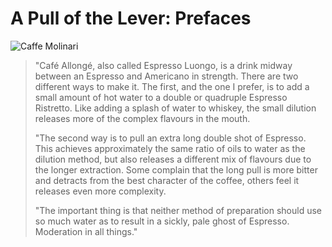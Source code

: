 # A Pull of the Lever: Prefaces

![Caffe Molinari](images/caffemolinari.jpg)

> "Café Allongé, also called Espresso Luongo, is a drink midway between an Espresso and Americano in strength. There are two different ways to make it. The first, and the one I prefer, is to add a small amount of hot water to a double or quadruple Espresso Ristretto. Like adding a splash of water to whiskey, the small dilution releases more of the complex flavours in the mouth.
>
> "The second way is to pull an extra long double shot of Espresso. This achieves approximately the same ratio of oils to water as the dilution method, but also releases a different mix of flavours due to the longer extraction. Some complain that the long pull is more bitter and detracts from the best character of the coffee, others feel it releases even more complexity.
>
> "The important thing is that neither method of preparation should use so much water as to result in a sickly, pale ghost of Espresso. Moderation in all things." 